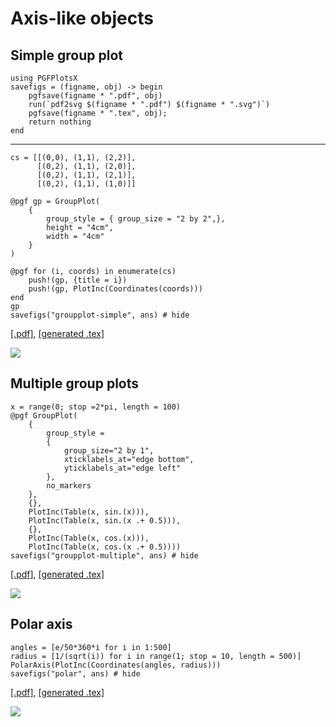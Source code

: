 # Axis-like objects

## Simple group plot

```@setup pgf
using PGFPlotsX
savefigs = (figname, obj) -> begin
    pgfsave(figname * ".pdf", obj)
    run(`pdf2svg $(figname * ".pdf") $(figname * ".svg")`)
    pgfsave(figname * ".tex", obj);
    return nothing
end
```
------------------------

```@example pgf
cs = [[(0,0), (1,1), (2,2)],
      [(0,2), (1,1), (2,0)],
      [(0,2), (1,1), (2,1)],
      [(0,2), (1,1), (1,0)]]

@pgf gp = GroupPlot(
    {
        group_style = { group_size = "2 by 2",},
        height = "4cm",
        width = "4cm"
    }
)

@pgf for (i, coords) in enumerate(cs)
    push!(gp, {title = i})
    push!(gp, PlotInc(Coordinates(coords)))
end
gp
savefigs("groupplot-simple", ans) # hide
```

[\[.pdf\]](groupplot-simple.pdf), [\[generated .tex\]](groupplot-simple.tex)

![](groupplot-simple.svg)

## Multiple group plots

```@example pgf
x = range(0; stop =2*pi, length = 100)
@pgf GroupPlot(
    {
        group_style =
        {
            group_size="2 by 1",
            xticklabels_at="edge bottom",
            yticklabels_at="edge left"
        },
        no_markers
    },
    {},
    PlotInc(Table(x, sin.(x))),
    PlotInc(Table(x, sin.(x .+ 0.5))),
    {},
    PlotInc(Table(x, cos.(x))),
    PlotInc(Table(x, cos.(x .+ 0.5))))
savefigs("groupplot-multiple", ans) # hide
```

[\[.pdf\]](groupplot-multiple.pdf), [\[generated .tex\]](groupplot-multiple.tex)

![](groupplot-multiple.svg)


## Polar axis

```@example pgf
angles = [e/50*360*i for i in 1:500]
radius = [1/(sqrt(i)) for i in range(1; stop = 10, length = 500)]
PolarAxis(PlotInc(Coordinates(angles, radius)))
savefigs("polar", ans) # hide
```

[\[.pdf\]](polar.pdf), [\[generated .tex\]](polar.tex)

![](polar.svg)
